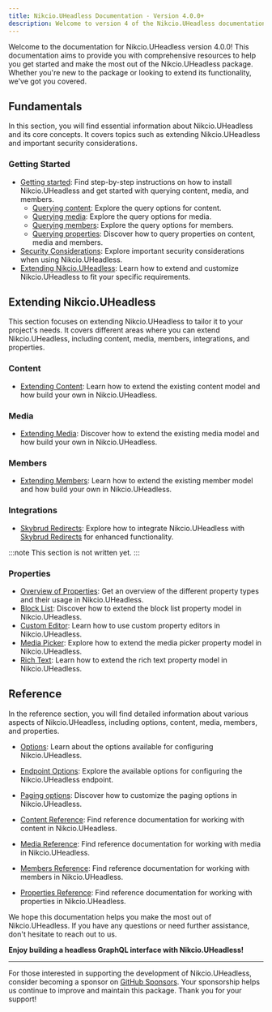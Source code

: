 ```yaml
---
title: Nikcio.UHeadless Documentation - Version 4.0.0+
description: Welcome to version 4 of the Nikcio.UHeadless documentation! This documentation aims to provide you with comprehensive resources to help you get started and make the most out of the Nikcio.UHeadless package.
---
```


Welcome to the documentation for Nikcio.UHeadless version 4.0.0! This documentation aims to provide you with comprehensive resources to help you get started and make the most out of the Nikcio.UHeadless package. Whether you're new to the package or looking to extend its functionality, we've got you covered.

## Fundamentals

In this section, you will find essential information about Nikcio.UHeadless and its core concepts. It covers topics such as extending Nikcio.UHeadless and important security considerations.

### Getting Started
- [Getting started](../fundamentals/getting-started): Find step-by-step instructions on how to install Nikcio.UHeadless and get started with querying content, media, and members.
  - [Querying content](../fundamentals/querying/content): Explore the query options for content.
  - [Querying media](../fundamentals/querying/media): Explore the query options for media.
  - [Querying members](../fundamentals/querying/members): Explore the query options for members.
  - [Querying properties](../fundamentals/querying/content): Discover how to query properties on content, media and members.
- [Security Considerations](../fundamentals/security): Explore important security considerations when using Nikcio.UHeadless.
- [Extending Nikcio.UHeadless](../fundamentals/extend-uheadless): Learn how to extend and customize Nikcio.UHeadless to fit your specific requirements.

## Extending Nikcio.UHeadless

This section focuses on extending Nikcio.UHeadless to tailor it to your project's needs. It covers different areas where you can extend Nikcio.UHeadless, including content, media, members, integrations, and properties.

### Content

- [Extending Content](../extending/content): Learn how to extend the existing content model and how build your own in Nikcio.UHeadless.

### Media

- [Extending Media](../extending/media): Discover how to extend the existing media model and how build your own in Nikcio.UHeadless.

### Members

- [Extending Members](../extending/member): Learn how to extend the existing member model and how build your own in Nikcio.UHeadless.

### Integrations

- [Skybrud Redirects](../extending/integrations/redirects/skybrud-redirects): Explore how to integrate Nikcio.UHeadless with [Skybrud Redirects](https://marketplace.umbraco.com/package/skybrud.umbraco.redirects) for enhanced functionality.

:::note
This section is not written yet.
:::

### Properties

- [Overview of Properties](../extending/properties/overview): Get an overview of the different property types and their usage in Nikcio.UHeadless.
- [Block List](../extending/properties/block-list): Discover how to extend the block list property model in Nikcio.UHeadless.
- [Custom Editor](../extending/properties/custom-editor): Learn how to use custom property editors in Nikcio.UHeadless.
- [Media Picker](../extending/properties/media-picker): Explore how to extend the media picker property model in Nikcio.UHeadless.
- [Rich Text](../extending/properties/rich-text): Learn how to extend the rich text property model in Nikcio.UHeadless.

## Reference

In the reference section, you will find detailed information about various aspects of Nikcio.UHeadless, including options, content, media, members, and properties.

- [Options](../reference/options): Learn about the options available for configuring Nikcio.UHeadless.
- [Endpoint Options](../reference/endpoint-options): Explore the available options for configuring the Nikcio.UHeadless endpoint.
- [Paging options](../reference/paging-options): Discover how to customize the paging options in Nikcio.UHeadless.

- [Content Reference](../reference/content/overview): Find reference documentation for working with content in Nikcio.UHeadless.
- [Media Reference](../reference/media/overview): Find reference documentation for working with media in Nikcio.UHeadless.
- [Members Reference](../reference/members/overview): Find reference documentation for working with members in Nikcio.UHeadless.
- [Properties Reference](../reference/properties/overview): Find reference documentation for working with properties in Nikcio.UHeadless.

We hope this documentation helps you make the most out of Nikcio.UHeadless. If you have any questions or need further assistance, don't hesitate to reach out to us.

**Enjoy building a headless GraphQL interface with Nikcio.UHeadless!**

---

For those interested in supporting the development of Nikcio.UHeadless, consider becoming a sponsor on [GitHub Sponsors](https://github.com/sponsors/nikcio/). Your sponsorship helps us continue to improve and maintain this package. Thank you for your support!